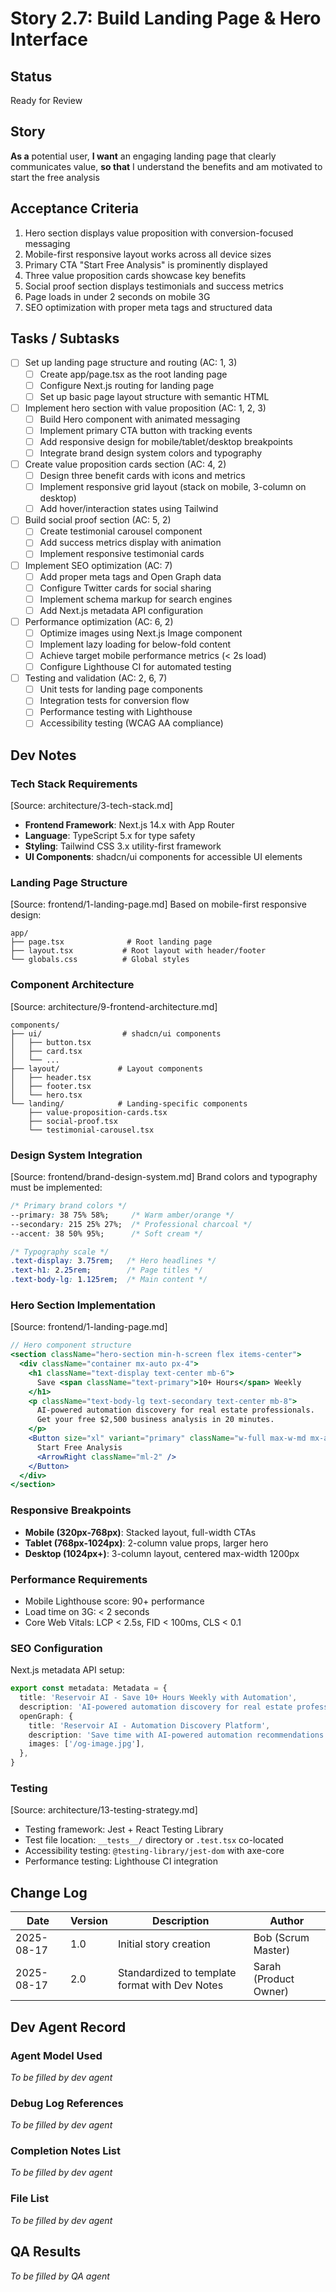 # Story 2.7: Build Landing Page & Hero Interface

## Status
Ready for Review

## Story
**As a** potential user,
**I want** an engaging landing page that clearly communicates value,
**so that** I understand the benefits and am motivated to start the free analysis

## Acceptance Criteria
1. Hero section displays value proposition with conversion-focused messaging
2. Mobile-first responsive layout works across all device sizes
3. Primary CTA "Start Free Analysis" is prominently displayed
4. Three value proposition cards showcase key benefits
5. Social proof section displays testimonials and success metrics
6. Page loads in under 2 seconds on mobile 3G
7. SEO optimization with proper meta tags and structured data

## Tasks / Subtasks
- [ ] Set up landing page structure and routing (AC: 1, 3)
  - [ ] Create app/page.tsx as the root landing page
  - [ ] Configure Next.js routing for landing page
  - [ ] Set up basic page layout structure with semantic HTML
- [ ] Implement hero section with value proposition (AC: 1, 2, 3)
  - [ ] Build Hero component with animated messaging
  - [ ] Implement primary CTA button with tracking events
  - [ ] Add responsive design for mobile/tablet/desktop breakpoints
  - [ ] Integrate brand design system colors and typography
- [ ] Create value proposition cards section (AC: 4, 2)
  - [ ] Design three benefit cards with icons and metrics
  - [ ] Implement responsive grid layout (stack on mobile, 3-column on desktop)
  - [ ] Add hover/interaction states using Tailwind
- [ ] Build social proof section (AC: 5, 2)
  - [ ] Create testimonial carousel component
  - [ ] Add success metrics display with animation
  - [ ] Implement responsive testimonial cards
- [ ] Implement SEO optimization (AC: 7)
  - [ ] Add proper meta tags and Open Graph data
  - [ ] Configure Twitter cards for social sharing
  - [ ] Implement schema markup for search engines
  - [ ] Add Next.js metadata API configuration
- [ ] Performance optimization (AC: 6, 2)
  - [ ] Optimize images using Next.js Image component
  - [ ] Implement lazy loading for below-fold content
  - [ ] Achieve target mobile performance metrics (< 2s load)
  - [ ] Configure Lighthouse CI for automated testing
- [ ] Testing and validation (AC: 2, 6, 7)
  - [ ] Unit tests for landing page components
  - [ ] Integration tests for conversion flow
  - [ ] Performance testing with Lighthouse
  - [ ] Accessibility testing (WCAG AA compliance)

## Dev Notes
### Tech Stack Requirements
[Source: architecture/3-tech-stack.md]
- **Frontend Framework**: Next.js 14.x with App Router
- **Language**: TypeScript 5.x for type safety
- **Styling**: Tailwind CSS 3.x utility-first framework
- **UI Components**: shadcn/ui components for accessible UI elements

### Landing Page Structure
[Source: frontend/1-landing-page.md]
Based on mobile-first responsive design:
```
app/
├── page.tsx              # Root landing page
├── layout.tsx           # Root layout with header/footer
└── globals.css          # Global styles
```

### Component Architecture
[Source: architecture/9-frontend-architecture.md]
```
components/
├── ui/                  # shadcn/ui components
│   ├── button.tsx
│   ├── card.tsx
│   └── ...
├── layout/             # Layout components
│   ├── header.tsx
│   ├── footer.tsx
│   └── hero.tsx
└── landing/            # Landing-specific components
    ├── value-proposition-cards.tsx
    ├── social-proof.tsx
    └── testimonial-carousel.tsx
```

### Design System Integration
[Source: frontend/brand-design-system.md]
Brand colors and typography must be implemented:
```css
/* Primary brand colors */
--primary: 38 75% 58%;     /* Warm amber/orange */
--secondary: 215 25% 27%;  /* Professional charcoal */
--accent: 38 50% 95%;      /* Soft cream */

/* Typography scale */
.text-display: 3.75rem;   /* Hero headlines */
.text-h1: 2.25rem;        /* Page titles */
.text-body-lg: 1.125rem;  /* Main content */
```

### Hero Section Implementation
[Source: frontend/1-landing-page.md]
```jsx
// Hero component structure
<section className="hero-section min-h-screen flex items-center">
  <div className="container mx-auto px-4">
    <h1 className="text-display text-center mb-6">
      Save <span className="text-primary">10+ Hours</span> Weekly
    </h1>
    <p className="text-body-lg text-secondary text-center mb-8">
      AI-powered automation discovery for real estate professionals. 
      Get your free $2,500 business analysis in 20 minutes.
    </p>
    <Button size="xl" variant="primary" className="w-full max-w-md mx-auto">
      Start Free Analysis
      <ArrowRight className="ml-2" />
    </Button>
  </div>
</section>
```

### Responsive Breakpoints
- **Mobile (320px-768px)**: Stacked layout, full-width CTAs
- **Tablet (768px-1024px)**: 2-column value props, larger hero
- **Desktop (1024px+)**: 3-column layout, centered max-width 1200px

### Performance Requirements
- Mobile Lighthouse score: 90+ performance
- Load time on 3G: < 2 seconds
- Core Web Vitals: LCP < 2.5s, FID < 100ms, CLS < 0.1

### SEO Configuration
Next.js metadata API setup:
```typescript
export const metadata: Metadata = {
  title: 'Reservoir AI - Save 10+ Hours Weekly with Automation',
  description: 'AI-powered automation discovery for real estate professionals. Get your free business analysis.',
  openGraph: {
    title: 'Reservoir AI - Automation Discovery Platform',
    description: 'Save time with AI-powered automation recommendations',
    images: ['/og-image.jpg'],
  },
}
```

### Testing
[Source: architecture/13-testing-strategy.md]
- Testing framework: Jest + React Testing Library
- Test file location: `__tests__/` directory or `.test.tsx` co-located
- Accessibility testing: `@testing-library/jest-dom` with axe-core
- Performance testing: Lighthouse CI integration

## Change Log
| Date | Version | Description | Author |
|------|---------|-------------|--------|
| 2025-08-17 | 1.0 | Initial story creation | Bob (Scrum Master) |
| 2025-08-17 | 2.0 | Standardized to template format with Dev Notes | Sarah (Product Owner) |

## Dev Agent Record
### Agent Model Used
_To be filled by dev agent_

### Debug Log References
_To be filled by dev agent_

### Completion Notes List
_To be filled by dev agent_

### File List
_To be filled by dev agent_

## QA Results
_To be filled by QA agent_